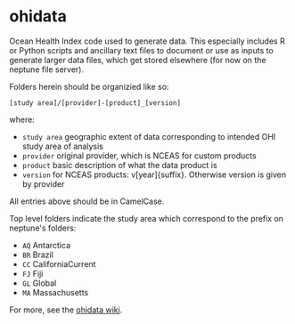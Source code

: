 ohidata
=======

Ocean Health Index code used to generate data. This especially includes R or Python scripts and ancillary text files to document or use as inputs to generate larger data files, which get stored elsewhere (for now on the neptune file server). 

Folders herein should be organizied like so:

    [study area]/[provider]-[product]_[version]

where:

 * `study area` geographic extent of data corresponding to intended OHI study area of analysis 
 * `provider` original provider, which is NCEAS for custom products
 * `product` basic description of what the data product is
 * `version` for NCEAS products: v[year]{suffix}. Otherwise version is given by provider

All entries above should be in CamelCase.

Top level folders indicate the study area which correspond to the prefix on neptune's folders:
 * `AQ` Antarctica
 * `BR` Brazil
 * `CC` CaliforniaCurrent
 * `FJ` Fiji
 * `GL` Global
 * `MA` Massachusetts

For more, see the [ohidata wiki](https://github.com/OHI-Science/ohidata/wiki/_pages).
